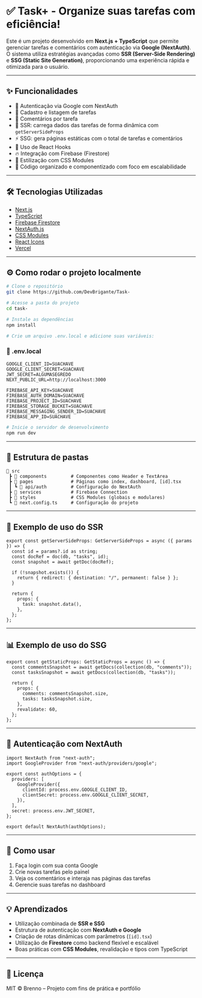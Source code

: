 
# ✅ Task+ - Organize suas tarefas com eficiência!

Este é um projeto desenvolvido em **Next.js + TypeScript** que permite gerenciar tarefas e comentários com autenticação via **Google (NextAuth)**. O sistema utiliza estratégias avançadas como **SSR (Server-Side Rendering)** e **SSG (Static Site Generation)**, proporcionando uma experiência rápida e otimizada para o usuário.

---

## ✨ Funcionalidades

- 🔐 Autenticação via Google com NextAuth
- 📌 Cadastro e listagem de tarefas
- 💬 Comentários por tarefa
- 🚀 SSR: carrega dados das tarefas de forma dinâmica com `getServerSideProps`
- ⚡ SSG: gera páginas estáticas com o total de tarefas e comentários
- 🧠 Uso de React Hooks
- 🔥 Integração com Firebase (Firestore)
- 🎨 Estilização com CSS Modules
- 🧼 Código organizado e componentizado com foco em escalabilidade

---

## 🛠️ Tecnologias Utilizadas

- [Next.js](https://nextjs.org/)
- [TypeScript](https://www.typescriptlang.org/)
- [Firebase Firestore](https://firebase.google.com/)
- [NextAuth.js](https://next-auth.js.org/)
- [CSS Modules](https://github.com/css-modules/css-modules)
- [React Icons](https://react-icons.github.io/react-icons/)
- [Vercel](https://vercel.com/)

---

## ⚙️ Como rodar o projeto localmente

```bash
# Clone o repositório
git clone https://github.com/DevBrigante/Task-

# Acesse a pasta do projeto
cd task-

# Instale as dependências
npm install

# Crie um arquivo .env.local e adicione suas variáveis:
```

### 📄 .env.local

```env
GOOGLE_CLIENT_ID=SUACHAVE
GOOGLE_CLIENT_SECRET=SUACHAVE
JWT_SECRET=ALGUMASEGREDO
NEXT_PUBLIC_URL=http://localhost:3000

FIREBASE_API_KEY=SUACHAVE
FIREBASE_AUTH_DOMAIN=SUACHAVE
FIREBASE_PROJECT_ID=SUACHAVE
FIREBASE_STORAGE_BUCKET=SUACHAVE
FIREBASE_MESSAGING_SENDER_ID=SUACHAVE
FIREBASE_APP_ID=SUACHAVE
```

```bash
# Inicie o servidor de desenvolvimento
npm run dev
```

---

## 🧠 Estrutura de pastas

```
📁 src
 ┣ 📁 components         # Componentes como Header e TextArea
 ┣ 📁 pages              # Páginas como index, dashboard, [id].tsx
 ┃ ┗ 📁 api/auth         # Configuração do NextAuth
 ┣ 📁 services           # Firebase Connection
 ┣ 📁 styles             # CSS Modules (globais e modulares)
 ┗ 📄 next.config.ts     # Configuração do projeto
```

---

## 🧪 Exemplo de uso do SSR

```tsx
export const getServerSideProps: GetServerSideProps = async ({ params }) => {
  const id = params?.id as string;
  const docRef = doc(db, "tasks", id);
  const snapshot = await getDoc(docRef);

  if (!snapshot.exists()) {
    return { redirect: { destination: "/", permanent: false } };
  }

  return {
    props: {
      task: snapshot.data(),
    },
  };
};
```

---

## 📊 Exemplo de uso do SSG

```tsx
export const getStaticProps: GetStaticProps = async () => {
  const commentsSnapshot = await getDocs(collection(db, "comments"));
  const tasksSnapshot = await getDocs(collection(db, "tasks"));

  return {
    props: {
      comments: commentsSnapshot.size,
      tasks: tasksSnapshot.size,
    },
    revalidate: 60,
  };
};
```

---

## 🔐 Autenticação com NextAuth

```tsx
import NextAuth from "next-auth";
import GoogleProvider from "next-auth/providers/google";

export const authOptions = {
  providers: [
    GoogleProvider({
      clientId: process.env.GOOGLE_CLIENT_ID,
      clientSecret: process.env.GOOGLE_CLIENT_SECRET,
    }),
  ],
  secret: process.env.JWT_SECRET,
};

export default NextAuth(authOptions);
```

---

## 🙋 Como usar

1. Faça login com sua conta Google
2. Crie novas tarefas pelo painel
3. Veja os comentários e interaja nas páginas das tarefas
4. Gerencie suas tarefas no dashboard

---

## 💡 Aprendizados

- Utilização combinada de **SSR e SSG**
- Estrutura de autenticação com **NextAuth e Google**
- Criação de rotas dinâmicas com parâmetros (`[id].tsx`)
- Utilização de **Firestore** como backend flexível e escalável
- Boas práticas com **CSS Modules**, revalidação e tipos com TypeScript

---

## 📄 Licença

MIT © Brenno – Projeto com fins de prática e portfólio
